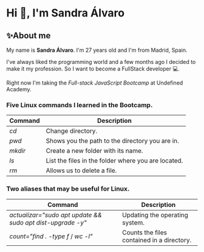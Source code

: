 # Hi 👋, I'm Sandra Álvaro

## ✨About me

My name is **Sandra Álvaro**. I'm 27 years old and I'm from Madrid, Spain. 

I've always liked the programming world and a few months ago I decided to make it my profession. So I want to become a FullStack developer 💻.

Right now I'm taking the *Full-stack JavaScript Bootcamp* at Undefined Academy.

### Five Linux commands I learned in the Bootcamp.
| Command  | Description | 
|----------|----------|
| *cd*      | Change directory.|
| *pwd*     | Shows you the path to the directory you are in.|
| *mkdir*   | Create a new folder with its name.|
| *ls*      | List the files in the folder where you are located.|
| *rm*      | Allows us to delete a file.|

### Two aliases that may be useful for Linux.

| Command  | Description | 
|----------|----------|
| *actualizar="sudo apt update && sudo apt dist-upgrade -y"*      | Updating the operating system.|
| *count="find . -type f* / *wc -l"*     | Counts the files contained in a directory.|


<!--
**SandryVets/sandryvets** is a ✨ _special_ ✨ repository because its `README.md` (this file) appears on your GitHub profile.

Here are some ideas to get you started:

- 🔭 I’m currently working on ...
- 🌱 I’m currently learning ...
- 👯 I’m looking to collaborate on ...
- 🤔 I’m looking for help with ...
- 💬 Ask me about ...
- 📫 How to reach me: ...
- 😄 Pronouns: ...
- ⚡ Fun fact: ...
-->
